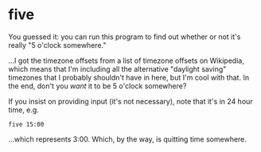 # five

You guessed it: you can run this program to find out whether or not it's really "5 o'clock somewhere."

...I got the timezone offsets from a list of timezone offsets on Wikipedia, which means that I'm including all the alternative "daylight saving" timezones that I probably shouldn't have in here, but I'm cool with that. In the end, don't you *want* it to be 5 o'clock somewhere?

If you insist on providing input (it's not necessary), note that it's in 24 hour time, e.g.

    five 15:00

...which represents 3:00. Which, by the way, is quitting time somewhere.
